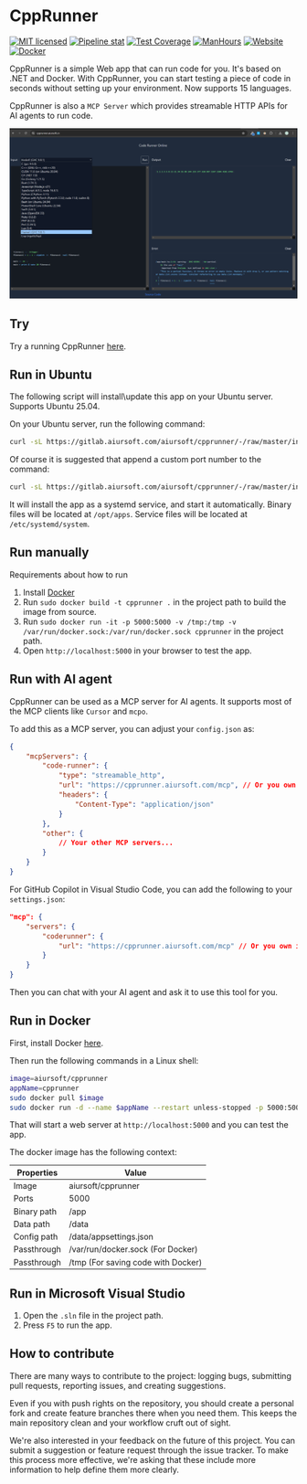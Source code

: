 # CppRunner

[![MIT licensed](https://img.shields.io/badge/license-MIT-blue.svg)](https://gitlab.aiursoft.com/aiursoft/cpprunner/-/blob/master/LICENSE)
[![Pipeline stat](https://gitlab.aiursoft.com/aiursoft/cpprunner/badges/master/pipeline.svg)](https://gitlab.aiursoft.com/aiursoft/cpprunner/-/pipelines)
[![Test Coverage](https://gitlab.aiursoft.com/aiursoft/cpprunner/badges/master/coverage.svg)](https://gitlab.aiursoft.com/aiursoft/cpprunner/-/pipelines)
[![ManHours](https://manhours.aiursoft.cn/r/gitlab.aiursoft.com/aiursoft/cpprunner.svg)](https://gitlab.aiursoft.com/aiursoft/cpprunner/-/commits/master?ref_type=heads)
[![Website](https://img.shields.io/website?url=https%3A%2F%2Fcpprunner.aiursoft.com%2F)](https://cpprunner.aiursoft.com)
[![Docker](https://img.shields.io/docker/pulls/aiursoft/cpprunner.svg)](https://hub.docker.com/r/aiursoft/cpprunner)

CppRunner is a simple Web app that can run code for you. It's based on .NET and Docker. With CppRunner, you can start testing a piece of code in seconds without setting up your environment. Now supports 15 languages.

CppRunner is also a `MCP Server` which provides streamable HTTP APIs for AI agents to run code.

![overview](./screenshot.png)

## Try

Try a running CppRunner [here](https://cpprunner.aiursoft.com).

## Run in Ubuntu

The following script will install\update this app on your Ubuntu server. Supports Ubuntu 25.04.

On your Ubuntu server, run the following command:

```bash
curl -sL https://gitlab.aiursoft.com/aiursoft/cpprunner/-/raw/master/install.sh | sudo bash
```

Of course it is suggested that append a custom port number to the command:

```bash
curl -sL https://gitlab.aiursoft.com/aiursoft/cpprunner/-/raw/master/install.sh | sudo bash -s 8080
```

It will install the app as a systemd service, and start it automatically. Binary files will be located at `/opt/apps`. Service files will be located at `/etc/systemd/system`.

## Run manually

Requirements about how to run

1. Install [Docker](https://www.docker.com/)
2. Run `sudo docker build -t cpprunner .` in the project path to build the image from source.
3. Run `sudo docker run -it -p 5000:5000 -v /tmp:/tmp -v /var/run/docker.sock:/var/run/docker.sock cpprunner` in the project path.
4. Open `http://localhost:5000` in your browser to test the app.

## Run with AI agent

CppRunner can be used as a MCP server for AI agents. It supports most of the MCP clients like `Cursor` and `mcpo`.

To add this as a MCP server, you can adjust your `config.json` as:

```json
{
    "mcpServers": {
        "code-runner": {
            "type": "streamable_http",
            "url": "https://cpprunner.aiursoft.com/mcp", // Or you own instance URL.
            "headers": {
                "Content-Type": "application/json"
            }
        },
        "other": {
            // Your other MCP servers...
        }
    }
}
```

For GitHub Copilot in Visual Studio Code, you can add the following to your `settings.json`:

```json
"mcp": {
    "servers": {
        "coderunner": {
            "url": "https://cpprunner.aiursoft.com/mcp" // Or you own instance URL.
        }
    }
}
```

Then you can chat with your AI agent and ask it to use this tool for you.

## Run in Docker

First, install Docker [here](https://docs.docker.com/get-docker/).

Then run the following commands in a Linux shell:

```bash
image=aiursoft/cpprunner
appName=cpprunner
sudo docker pull $image
sudo docker run -d --name $appName --restart unless-stopped -p 5000:5000 -v /var/www/$appName:/data -v /tmp:/tmp -v /var/run/docker.sock:/var/run/docker.sock $image
```

That will start a web server at `http://localhost:5000` and you can test the app.

The docker image has the following context:

| Properties  | Value                                  |
|-------------|----------------------------------------|
| Image       | aiursoft/cpprunner                     |
| Ports       | 5000                                   |
| Binary path | /app                                   |
| Data path   | /data                                  |
| Config path | /data/appsettings.json                 |
| Passthrough | /var/run/docker.sock (For Docker)      |
| Passthrough | /tmp (For saving code with Docker)     |

## Run in Microsoft Visual Studio

1. Open the `.sln` file in the project path.
2. Press `F5` to run the app.

## How to contribute

There are many ways to contribute to the project: logging bugs, submitting pull requests, reporting issues, and creating suggestions.

Even if you with push rights on the repository, you should create a personal fork and create feature branches there when you need them. This keeps the main repository clean and your workflow cruft out of sight.

We're also interested in your feedback on the future of this project. You can submit a suggestion or feature request through the issue tracker. To make this process more effective, we're asking that these include more information to help define them more clearly.
